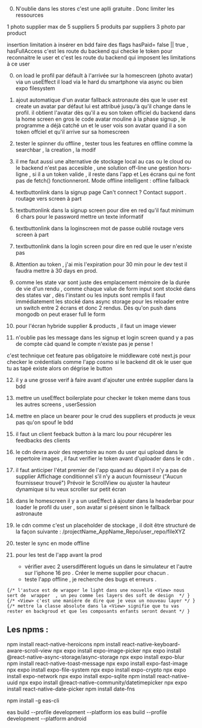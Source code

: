 0. N'oublie dans les stores c'est une aplli gratuite . Donc limiter les ressources 

1 photo supplier 
max de 5 suppliers
5 produits par suppliers
3 photo par product

insertion limitation à insérer en bdd faire des flags hasPaid= false || true , hasFullAccess 
c'est les route du backend qui checke le token pour reconnaitre le user et c'est les 
route du backend qui imposent les limitations à ce user 

0. on load le profil par défault à l'arrivée sur la homescreen (photo avatar)
via un useEffect il load via le hard du smartphone via async ou bien expo filesystem



1. ajout automatique d'un avatar fallback astronaute dès que le user est create un avatar par défaut lui est attribué jusqu'à qu'il change dans le profil.
il obtient l'avatar dès qu'il a eu son token officiel du backend dans la home screen 
en gros le code avatar mouline à la phase signup , le programme a déjà catché un 
et le user vois son avatar quand il a son token offciel et qu'il arrive sur sa homescreen

2. tester le spinner du offline , tester tous les features en offline comme la 
searchbar , la creation , la modif

3. il me faut aussi une alternative de stockage local au cas ou le cloud ou le backend n'est pas accesible , une solution off-line
une gestion hors-ligne , si il a un token valide , il reste dans l'app et Les écrans qui ne font pas de fetch() fonctionneront.
Mode offline intelligent :
offline fallback


4. textbuttonlink dans la signup page Can't connect ? Contact support . routage vers screen à part 

5. textbuttonlink dans la signup screen pour dire en red qu'il faut minimum 6 chars pour le password
mettre un texte informatif

6. textbuttonlink dans la loginscreen mot de passe oublié routage vers screen à part 

7. textbuttonlink dans la login screen pour dire en red que le user n'existe pas 

8. Attention au token , j'ai mis l'expiration pour 30 min pour le dev test 
 il faudra mettre à 30 days en prod.

9. comme les state var sont juste des emplacement mémoire de la durée de vie d'un rendu , comme chaque value de form input sont stocké dans des states var , dès l'instant ou les inputs sont remplis il faut immédiatement les stocké dans async storage pour les reloader entre un switch entre 2 écrans et donc 2 rendus.
Dès qu'on push dans mongodb on peut eraser full le form 

10. pour l'écran hybride supplier & products , il faut un image viewer 

11. n'oublie  pas les message dans les signup et login screen quand y a pas de compte càd quand le compte n'existe pas je pense !

c'est technique cet feature pas obligatoire
le middleware coté next.js pour checker le crédentials comme l'app cosmo si le backend dit ok le user que tu as tapé existe alors on dégrise le button 


12. il y a une grosse verif à faire avant d'ajouter une entrée supplier dans la bdd 

13. mettre un useEffect boilerplate pour checker le token meme dans tous les autres screens , userSession 

14. mettre en place un bearer pour le crud des suppliers et products je veux pas qu'on spouf le bdd 

15. il faut un client feeback button à la marc lou pour récupérer les feedbacks des clients

16. le cdn devra avoir des repertoire au nom du user qui upload dans le repertoire images , il faut verifier le token avant d'uploader dans le cdn .

17. il faut anticiper l'état premier de l'app quand au départ il n'y a pas de supplier 
 Affichage conditionnel s’il n’y a aucun fournisseur ("Aucun fournisseur trouvé")
 Prévoir le ScrollView ou ajuster la hauteur dynamique si tu veux scroller sur petit écran

 18. dans le homescreen il y a un useEffect à ajouter dans la headerbar pour loader le profil du user , son avatar si présent sinon le fallback astronaute 

 19. le cdn comme c'est un placeholder de stockage , il doit être structuré de la façon suivante :
 /projectName_AppName_Repo/user_repo/fileXYZ

 20. tester le sync en mode offline


 21. pour les test de l'app avant la prod 
        + vérifier avec 2 usersdifférent logués un dans le simulateur et l'autre sur l'iphone 16 pro . Créer le meme supplier pour chacun .
        + teste l'app offline , je recherche des bugs et erreurs .


    {/* l'astuce est de wrapper le light dans une nouvelle <View> nous sert de  wrapper  , un peu comme les layers des soft de design  */ }
    {/* <View> c'est une manière de dire que je veux un nouveau layer */ }
    {/* mettre la classe absolute dans la <View> signifie que tu vas rester en backgroud et que les composants enfants seront devant */ }
    

Les npms :
-----------

npm install react-native-heroicons
npm install react-native-keyboard-aware-scroll-view
npx expo install expo-image-picker
npx expo install @react-native-async-storage/async-storage
npx expo install expo-blur
npm install react-native-toast-message
npx expo install expo-fast-image
npx expo install expo-file-system
npx expo install expo-crypto
npx expo install expo-network
npx expo install expo-sqlite
npm install react-native-uuid
npx expo install @react-native-community/datetimepicker
npx expo install react-native-date-picker
npm install date-fns



npm install -g eas-cli


eas build --profile development --platform ios
eas build --profile development --platform android






